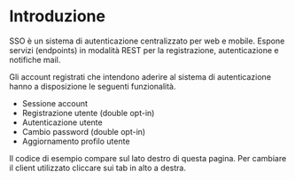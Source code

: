 # Introduzione

SSO è un sistema di autenticazione centralizzato per web e mobile.
Espone servizi (endpoints) in modalità REST per la registrazione, autenticazione e notifiche mail.

Gli account registrati che intendono aderire al sistema di autenticazione hanno a disposizione le seguenti funzionalità.

* Sessione account
* Registrazione utente (double opt-in)
* Autenticazione utente
* Cambio password (double opt-in)
* Aggiornamento profilo utente

Il codice di esempio compare sul lato destro di questa pagina. Per cambiare il
client utilizzato cliccare sui tab in alto a destra.
